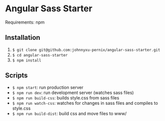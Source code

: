 # Angular Sass Starter

Requirements: npm

## Installation
1. `$ git clone git@github.com:johnnyxu-pernix/angular-sass-starter.git`
2. `$ cd angular-sass-starter`
3. `$ npm install`

## Scripts
- `$ npm start`: run production server
- `$ npm run dev`: run development server (watches sass files)
- `$ npm run build-css`: builds style.css from sass files
- `$ npm run watch-css`: watches for changes in sass files and compiles to style.css
- `$ npm run build-dist`: build css and move files to www/
